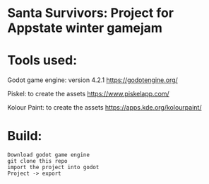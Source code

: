 # Santa Survivors: Project for Appstate winter gamejam

# Tools used:

Godot game engine: version 4.2.1 https://godotengine.org/

Piskel: to create the assets https://www.piskelapp.com/

Kolour Paint: to create the assets https://apps.kde.org/kolourpaint/
    
# Build:
    Download godot game engine
    git clone this repo
    import the project into godot
    Project -> export
